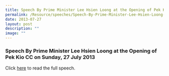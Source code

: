 ```yaml
---
title: Speech By Prime Minister Lee Hsien Loong at the Opening of Pek Kio CC
permalink: /Resource/speeches/Speech-By-Prime-Minister-Lee-Hsien-Loong-At-The-Opening-of-Pek-Kio-CC/
date: 2013-07-27
layout: post
description: ""
image: ""
---
```

### Speech By Prime Minister Lee Hsien Loong at the Opening of Pek Kio CC on Sunday, 27 July 2013

Click [here](/files/NewsRoom/speech-by-prime-minister-lee-hsien-loong-at-the-opening-of-pek-kio-cc-on-sunday-28-july-2013.pdf) to read the full speech.